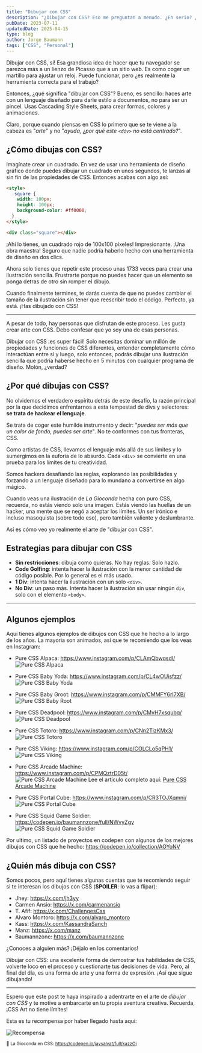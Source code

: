 ```yaml
---
title: "Dibujar con CSS"
description: "¿Dibujar con CSS? Eso me preguntan a menudo. ¿En serio? ¿Por qué? ¿Quién lo necesita? ¿Quién lo quiere? ¿Quién lo pidió? No lo sé, pero aquí tienes mi opinión desde mi perspectiva personal y profesional."
pubDate: 2023-07-11
updatedDate: 2025-04-15
type: blog
author: Jorge Baumann
tags: ["CSS", "Personal"]
---
```


Dibujar con CSS, sí! Esa grandiosa idea de hacer que tu navegador se parezca más a un lienzo de Picasso que a un sitio web. Es como coger un martillo para ajustar un reloj. Puede funcionar, pero ¿es realmente la herramienta correcta para el trabajo?

Entonces, ¿qué significa "dibujar con CSS"? Bueno, es sencillo: haces arte con un lenguaje diseñado para darle estilo a documentos, no para ser un pincel. Usas Cascading Style Sheets, para crear formas, colores y animaciones.

Claro, porque cuando piensas en CSS lo primero que se te viene a la cabeza es "_arte_" y no "_ayuda, ¿por qué este `<div>` no está centrado?_".

## ¿Cómo dibujas con CSS?

Imagínate crear un cuadrado. En vez de usar una herramienta de diseño gráfico donde puedes dibujar un cuadrado en unos segundos, te lanzas al sin fin de las propiedades de CSS. Entonces acabas con algo así:

```html
<style>
  .square {
    width: 100px;
    height: 100px;
    background-color: #ff0000;
  }
</style>

<div class="square"></div>
```

¡Ahí lo tienes, un cuadrado rojo de 100x100 píxeles! Impresionante. ¡Una obra maestra! Seguro que nadie podría haberlo hecho con una herramienta de diseño en dos clics.

Ahora solo tienes que repetir este proceso unas 1733 veces para crear una ilustración sencilla. Frustrarte porque no puedes hacer que un elemento se ponga detras de otro sin romper el dibujo.

Cuando finalmente termines, te darás cuenta de que no puedes cambiar el tamaño de la ilustración sin tener que reescribir todo el código. Perfecto, ya está. ¡Has dibujado con CSS!

---

A pesar de todo, hay personas que disfrutan de este proceso. Les gusta crear arte con CSS. Debo confesar que yo soy una de esas personas.

Dibujar con CSS ¡es super fácil! Solo necesitas dominar un millón de propiedades y funciones de CSS diferentes, entender completamente cómo interactúan entre sí y luego, solo entonces, podrás dibujar una ilustración sencilla que podría haberse hecho en 5 minutos con cualquier programa de diseño. Molón, ¿verdad?

## ¿Por qué dibujas con CSS?

No olvidemos el verdadero espíritu detrás de este desafío, la razón principal por la que decidimos enfrentarnos a esta tempestad de divs y selectores: **se trata de hackear el lenguaje**.

Se trata de coger este humilde instrumento y decir: "_puedes ser más que un color de fondo, puedes ser arte_". No te conformes con tus fronteras, CSS.

Como artistas de CSS, llevamos el lenguaje más allá de sus límites y lo sumergimos en la euforia de lo absurdo. Cada `<div>` se convierte en una prueba para los límites de tu creatividad.

Somos hackers desafiando las reglas, explorando las posibilidades y forzando a un lenguaje diseñado para lo mundano a convertirse en algo mágico.

Cuando veas una ilustración de _La Gioconda_ hecha con puro CSS, recuerda, no estás viendo solo una imagen. Estás viendo las huellas de un hacker, una mente que se negó a aceptar los límites. Un ser irónico e incluso masoquista (sobre todo eso), pero también valiente y deslumbrante.

Así es cómo veo yo realmente el arte de "dibujar con CSS".

## Estrategias para dibujar con CSS

- **Sin restricciones**: dibuja como quieras. No hay reglas. Solo hazlo.
- **Code Golfing**: intenta hacer la ilustración con la menor cantidad de código posible. Por lo general es el más usado.
- **1 Div**: intenta hacer la ilustración con un solo `<div>`.
- **No Div**: un paso más. Intenta hacer la ilustración sin usar ningún `div`, solo con el elemento `<body>`.

---

## Algunos ejemplos

Aquí tienes algunos ejemplos de dibujos con CSS que he hecho a lo largo de los años. La mayoria son animados, así que te recomiendo que los veas en Instagram:

- Pure CSS Alpaca: https://www.instagram.com/p/CLAmQbwqsdl/
  ![Pure CSS Alpaca](../../assets/blog/dibujar-con-css/alpaca.png)

- Pure CSS Baby Yoda: https://www.instagram.com/p/CL4wOUisfzz/
  ![Pure CSS Baby Yoda](../../assets/blog/dibujar-con-css/baby-yoda.png)

- Pure CSS Baby Groot: https://www.instagram.com/p/CMMFY6rI7XB/
  ![Pure CSS Baby Root](../../assets/blog/dibujar-con-css/baby-groot.gif)

- Pure CSS Deadpool: https://www.instagram.com/p/CMvH7xsqubq/
  ![Pure CSS Deadpool](../../assets/blog/dibujar-con-css/deadpool.png)

- Pure CSS Totoro: https://www.instagram.com/p/CNn2TizKMx3/
  ![Pure CSS Totoro](../../assets/blog/dibujar-con-css/totoro.png)

- Pure CSS Viking: https://www.instagram.com/p/COLCLo5qPH1/
  ![Pure CSS Viking](../../assets/blog/dibujar-con-css/viking.png)

- Pure CSS Arcade Machine: https://www.instagram.com/p/CPMQztrD05t/
  ![Pure CSS Arcade Machine](../../assets/blog/dibujar-con-css/arcade.png)
  Lee el artículo completo aquí: [Pure CSS Arcade Machine](/blog/pure-css-arcade-machine/)

- Pure CSS Portal Cube: https://www.instagram.com/p/CR3TOJXqmni/
  ![Pure CSS Portal Cube](../../assets/blog/dibujar-con-css/portal-cube.png)

- Pure CSS Squid Game Soldier: https://codepen.io/baumannzone/full/NWvyZgy
  ![Pure CSS Squid Game Soldier](../../assets/blog/dibujar-con-css/squid-game.png)

Por ultimo, un listado de proyectos en codepen con algunos de los mejores dibujos con CSS que he hecho: https://codepen.io/collection/AOYoNV

## ¿Quién más dibuja con CSS?

Somos pocos, pero aquí tienes algunas cuentas que te recomiendo seguir si te interesan los dibujos con CSS (**SPOILER**: lo vas a flipar):

- Jhey: https://x.com/jh3yy
- Carmen Ansio: https://x.com/carmenansio
- T. Afif: https://x.com/ChallengesCss
- Alvaro Montoro: https://x.com/alvaro_montoro
- Kass: https://x.com/KassandraSanch
- Manz: https://x.com/manz
- Baumannzone: https://x.com/baumannzone

¿Conoces a alguien más? ¡Déjalo en los comentarios!

Dibujar con CSS: una excelente forma de demostrar tus habilidades de CSS, volverte loco en el proceso y cuestionarte tus decisiones de vida. Pero, al final del día, es una forma de arte y una forma de expresión. ¡Así que sigue dibujando!

---

Espero que este post te haya inspirado a adentrarte en el arte de _dibujar con CSS_ y te motive a embarcarte en tu propia aventura creativa. Recuerda, ¡CSS Art no tiene límites!

Esta es tu recompensa por haber llegado hasta aquí:

![Recompensa](../../assets/blog/dibujar-con-css/mona-lisa.png)

<small>🎁 La Gioconda en CSS: https://codepen.io/jaysalvat/full/kazzOj</small>

